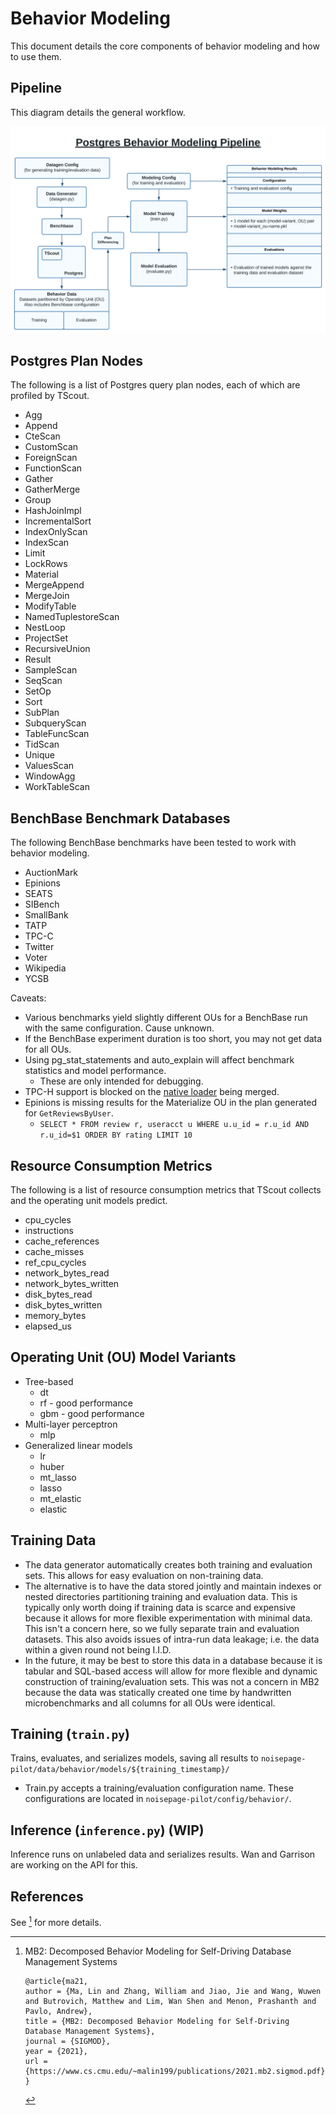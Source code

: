 # Behavior Modeling

This document details the core components of behavior modeling and how to use them.

## Pipeline

This diagram details the general workflow.

![Behavior Modeling Diagram](../docs/behavior/behavior_modeling_pipeline.svg)

## Postgres Plan Nodes

The following is a list of Postgres query plan nodes, each of which are profiled by TScout.

- Agg
- Append
- CteScan
- CustomScan
- ForeignScan
- FunctionScan
- Gather
- GatherMerge
- Group
- HashJoinImpl
- IncrementalSort
- IndexOnlyScan
- IndexScan
- Limit
- LockRows
- Material
- MergeAppend
- MergeJoin
- ModifyTable
- NamedTuplestoreScan
- NestLoop
- ProjectSet
- RecursiveUnion
- Result
- SampleScan
- SeqScan
- SetOp
- Sort
- SubPlan
- SubqueryScan
- TableFuncScan
- TidScan
- Unique
- ValuesScan
- WindowAgg
- WorkTableScan

## BenchBase Benchmark Databases

The following BenchBase benchmarks have been tested to work with behavior modeling.

- AuctionMark
- Epinions
- SEATS
- SIBench
- SmallBank
- TATP
- TPC-C
- Twitter
- Voter
- Wikipedia
- YCSB

Caveats:

- Various benchmarks yield slightly different OUs for a BenchBase run with the same configuration. Cause unknown.
- If the BenchBase experiment duration is too short, you may not get data for all OUs.
- Using pg_stat_statements and auto_explain will affect benchmark statistics and model performance.
    - These are only intended for debugging.
- TPC-H support is blocked on the [native loader](https://github.com/cmu-db/benchbase/pull/99) being merged.
- Epinions is missing results for the Materialize OU in the plan generated for `GetReviewsByUser`.
    - `SELECT * FROM review r, useracct u WHERE u.u_id = r.u_id AND r.u_id=$1 ORDER BY rating LIMIT 10`

## Resource Consumption Metrics

The following is a list of resource consumption metrics that TScout collects and the operating unit models predict.

- cpu_cycles
- instructions
- cache_references
- cache_misses
- ref_cpu_cycles
- network_bytes_read
- network_bytes_written
- disk_bytes_read
- disk_bytes_written
- memory_bytes
- elapsed_us

## Operating Unit (OU) Model Variants

- Tree-based
    - dt
    - rf - good performance
    - gbm - good performance
- Multi-layer perceptron
    - mlp
- Generalized linear models
    - lr
    - huber
    - mt_lasso
    - lasso
    - mt_elastic
    - elastic

## Training Data

- The data generator automatically creates both training and evaluation sets.  This allows for easy evaluation on non-training data.
- The alternative is to have the data stored jointly and maintain indexes or nested directories partitioning training and evaluation data.  This is typically only worth doing if training data is scarce and expensive because it allows for more flexible experimentation with minimal data.  This isn't a concern here, so we fully separate train and evaluation datasets.  This also avoids issues of intra-run data leakage; i.e. the data within a given round not being I.I.D.
- In the future, it may be best to store this data in a database because it is tabular and SQL-based access will allow for more flexible and dynamic construction of training/evaluation sets.  This was not a concern in MB2 because the data was statically created one time by handwritten microbenchmarks and all columns for all OUs were identical.

## Training (`train.py`)

Trains, evaluates, and serializes models, saving all results to `noisepage-pilot/data/behavior/models/${training_timestamp}/`

- Train.py accepts a training/evaluation configuration name.  These configurations are located in `noisepage-pilot/config/behavior/`.

## Inference (`inference.py`) (WIP)

Inference runs on unlabeled data and serializes results.
Wan and Garrison are working on the API for this.

## References

See [^mb2] for more details.

[^mb2]: MB2: Decomposed Behavior Modeling for Self-Driving Database Management Systems

    ```
    @article{ma21,
    author = {Ma, Lin and Zhang, William and Jiao, Jie and Wang, Wuwen and Butrovich, Matthew and Lim, Wan Shen and Menon, Prashanth and Pavlo, Andrew},
    title = {MB2: Decomposed Behavior Modeling for Self-Driving Database Management Systems},
    journal = {SIGMOD},
    year = {2021},
    url = {https://www.cs.cmu.edu/~malin199/publications/2021.mb2.sigmod.pdf},
    }
    ```
